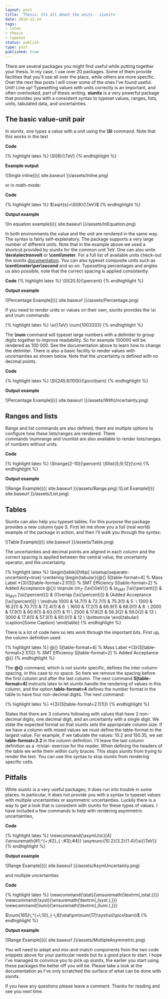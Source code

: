 ```yaml
---
layout: post
title: 'Thesis: Its all about the units - siunitx'
date: 2014-12-14
tags:
- latex
- thesis
- typeset
status: publish
type: post
published: true
---
```

There are several packages you might find useful while putting together your thesis. In my case, I use over 20 packages. Some of them provide facilities that you'll use all over the place, while others are more specific. Over the next few posts I will cover some of the ones I've found useful.
Unit! Line up!
Typesetting values with units correctly is an important, and often overlooked, part of thesis writing. **siunitx** is a very powerful package that provides you with a consistent syntax to typeset values, ranges, lists, units, tabulated data, and uncertainties.

## The basic value-unit pair
In siunitx, one types a value with a unit using the **\SI** command. Note that this works in the text

**Code**

{% highlight latex %}
\SI{8}{\TeV}
{% endhighlight %}

**Example output**

![Single inline]({{ site.baseurl }}/assets/Inline.png)

or in math-mode:

**Code**

{% highlight latex %}
$\sqrt{s}=\SI{8}{\TeV}$
{% endhighlight %}

**Output example**

![In equation example]({{ site.baseurl }}/assets/InEquation.png)

In both environments the value and the unit are rendered in the same way. The syntax is fairly self-explanatory. The package supports a very large number of different units. Note that in the example above we used a shortcut provided by siunitx for the common unit TeV. One can also write **\tera\electronvolt** or **\centi\meter**. For a full list of available units check-out the siunitx [documentation](http://mirror.ox.ac.uk/sites/ctan.org/macros/latex/contrib/siunitx/siunitx.pdf). You can also typeset composite units such as **\centi\meter\per\second** and so on.
Typesetting percentages and angles us also possible, note that the correct spacing is applied consistently:

**Code**
{% highlight latex %}
\SI{20.5}{\percent}
{% endhighlight %}

**Output example**

![Percentage Example]({{ site.baseurl }}/assets/Percentage.png)

If you need to render units or values on their own, siunitx provides the \si and \num commands:

{% highlight latex %}
\si{\TeV}
\num{1003333}
{% endhighlight %}

The **\num** command will typeset large numbers with a delimiter to group digits together to improve readability. So for example 100000 will be rendered as 100 000. See the documentation above to learn how to change the delimiter.
There is also a basic facility to render values with uncertainties as shown below. Note that the uncertainty is defined with no decimal points.

**Code**

{% highlight latex %}
\SI{245.6(100)}{\pico\barn}
{% endhighlight %}

**Output example**

![Percentage Example]({{ site.baseurl }}/assets/WithUncertainty.png)

## Ranges and lists
Range and list commands are also defined, there are multiple options to configure how these lists/ranges are rendered. There commands \numrange and \numlist are also available to render lists/ranges of numbers without units.

**Code**

{% highlight latex %}
\SIrange{2-10}{\percent}
\SIlist{5;9;12}{\cm}
{% endhighlight %}

**Output example**

![Range Example]({{ site.baseurl }}/assets/Range.png)
![List Example]({{ site.baseurl }}/assets/List.png)

## Tables

Siunitx can also help you typeset tables. For this purpose the package provides a new column type S. First let me show you a full (real world) example of the package in action, and then I'll walk you through the syntax:

![Table Example]({{ site.baseurl }}/assets/Table.png)

The uncertainties and decimal points are aligned in each column and the correct spacing is applied between the central value, the uncertainty operator, and the uncertainty.

{% highlight latex %}
\begin{table}[htbp]
    \sisetup{separate-uncertainty=true}
    \centering
    \begin{tabular}{@{}
                    S[table-format=4] % Mass Label
                    *{3}{S[table-format=2.1(1)]} % SMT Efficiency
                    S[table-format=2] % Added Acceptance
                    @{}}
        \toprule
        {$m_{Z'}$ [\si{\GeV}]} & {$\epsilon_{\textrm{SMT}}$ [\si{\percent}]} &
        {$\epsilon_{\textrm{MV1}}$ [\si{\percent}]} &
        {Overlap [\si{\percent}]} & {Added Acceptance [\si{\percent}]} \\
        \midrule
        1000 & 14.7(1) & 72.7(1) & 75.3(1) & 5  \\
        1300 & 16.2(1) & 70.7(1) & 72.4(1) & 6  \\
        1600 & 17.2(1) & 66.9(1) & 68.0(1) & 8  \\
        2000 & 17.9(1) & 60.9(1) & 63.0(1) & 11 \\
        2500 & 17.8(2) & 56.3(2) & 59.0(2) & 13 \\
        3000 & 17.4(1) & 57.3(1) & 60.0(1) & 12 \\
        \bottomrule
    \end{tabular}
    \caption{Some Caption}
\end{table}
{% endhighlight %}

There is a lot of code here so lets work through the important bits. First up, the column definition used:

{% highlight latex %}
@{}
  S[table-format=4] % Mass Label
  *{3}{S[table-format=2.1(1)]} % SMT Efficiency
  S[table-format=2] % Added Acceptance
@{}
{% endhighlight %}

The **@{}** command, which is not siunitx specific, defines the inter-column spacing, in this case to no space. So here we remove the spacing before the first column and after the last column. The next command **S[table-format=4]** instructs latex to let siunitx handle the rendering of values in this column, and the option **table-format=4** defines the number format in the table to have four non-decimal digits. The next command:

{% highlight latex %}
*{3}{S[table-format=2.1(1)]}
{% endhighlight %}

States that there are 3 columns following with values that have 2 non-decimal digits, one decimal digit, and an uncertainty with a single digit. We state the expected format so that siunitx sets the appropriate column size. If we have a column with mixed values we must define the table-format to the largest value. For example, if we tabulate the values: 10.2 and 150.35, we set **table-format=3.2** in the column definition. I'll leave the last column definition as a -trivial- exercise for the reader.
When defining the headers of the table we write them within curly braces. This stops siunitx from trying to render the text. You can use this syntax to stop siunitx from rendering specific cells.

## Pitfalls

While siunitx is a very useful packages, it does run into trouble in some places. In particular, it does not provide you with a syntax to typeset values with multiple uncertainties or asymmetric uncertainties. Luckily there is a way to get a look that is consistent with siunitx for these types of values.
I have included a few commands to help with rendering asymmetric uncertainties,

**Code**

{% highlight latex %}
\newcommand{\asymUnc}[4]{\ensuremath{#1\;^{+\;#2}_{-\;#3}\;#4}}
\asymunc{10.2}{3.2}{1.4}{\si{\TeV}}
{% endhighlight %}

**Output example**

![Range Example]({{ site.baseurl }}/assets/AsymUncertainty.png)

and multiple uncertainties

**Code**

{% highlight latex %}
\newcommand{\stat}{\ensuremath{\textrm{\,(stat.)}}}
\newcommand{\syst}{\ensuremath{\textrm{\,(syst.)\,}}}
\newcommand{\lumi}{\ensuremath{\textrm{\,(lumi.)\,}}}

$\num{165}\;^{+\;10}_{-\;8}\stat\pm\num{17}\syst\si{\pico\barn}$
{% endhighlight %}

**Output example**

![Range Example]({{ site.baseurl }}/assets/MultipleAsymmetric.png)

You will need to adapt and mix-and-match components from the two code snippets above for your particular needs but its a good place to start.
I hope I've managed to convince you to pick up siunitx, the earlier you start using these packages the better off you will be. Please take a look at the documentation as I've only scratched the surface of what can be done with siunitx.

If you have any questions please leave a comment. Thanks for reading and see you next time.
